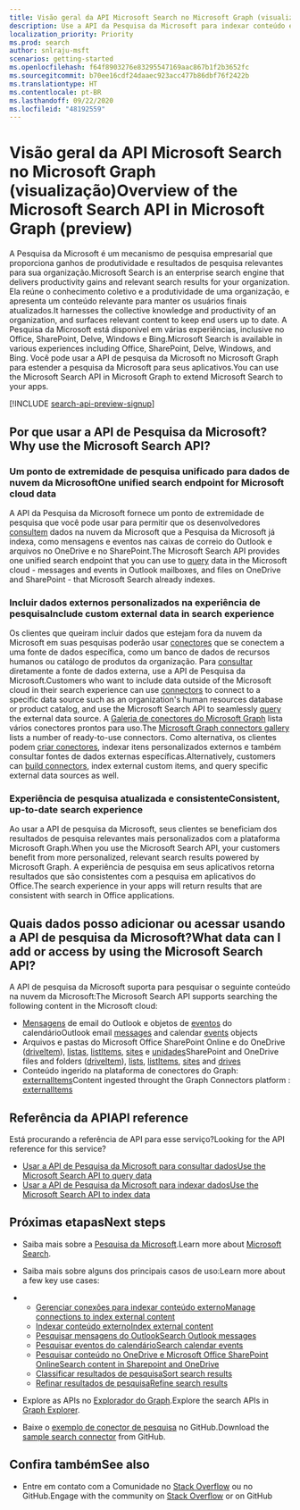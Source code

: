 ```yaml
---
title: Visão geral da API Microsoft Search no Microsoft Graph (visualização)
description: Use a API da Pesquisa da Microsoft para indexar conteúdo e adicionar pesquisa ao Office e o conteúdo indexado em seus aplicativos.
localization_priority: Priority
ms.prod: search
author: snlraju-msft
scenarios: getting-started
ms.openlocfilehash: f64f8903276e83295547169aac867b1f2b3652fc
ms.sourcegitcommit: b70ee16cdf24daaec923acc477b86dbf76f2422b
ms.translationtype: HT
ms.contentlocale: pt-BR
ms.lasthandoff: 09/22/2020
ms.locfileid: "48192559"
---
```

# <a name="overview-of-the-microsoft-search-api-in-microsoft-graph-preview"></a><span data-ttu-id="cb103-103">Visão geral da API Microsoft Search no Microsoft Graph (visualização)</span><span class="sxs-lookup"><span data-stu-id="cb103-103">Overview of the Microsoft Search API in Microsoft Graph (preview)</span></span>

<span data-ttu-id="cb103-104">A Pesquisa da Microsoft é um mecanismo de pesquisa empresarial que proporciona ganhos de produtividade e resultados de pesquisa relevantes para sua organização.</span><span class="sxs-lookup"><span data-stu-id="cb103-104">Microsoft Search is an enterprise search engine that delivers productivity gains and relevant search results for your organization.</span></span> <span data-ttu-id="cb103-105">Ela reúne o conhecimento coletivo e a produtividade de uma organização, e apresenta um conteúdo relevante para manter os usuários finais atualizados.</span><span class="sxs-lookup"><span data-stu-id="cb103-105">It harnesses the collective knowledge and productivity of an organization, and surfaces relevant content to keep end users up to date.</span></span> <span data-ttu-id="cb103-106">A Pesquisa da Microsoft está disponível em várias experiências, inclusive no Office, SharePoint, Delve, Windows e Bing.</span><span class="sxs-lookup"><span data-stu-id="cb103-106">Microsoft Search is available in various experiences including Office, SharePoint, Delve, Windows, and Bing.</span></span> <span data-ttu-id="cb103-107">Você pode usar a API de pesquisa da Microsoft no Microsoft Graph para estender a pesquisa da Microsoft para seus aplicativos.</span><span class="sxs-lookup"><span data-stu-id="cb103-107">You can use the Microsoft Search API in Microsoft Graph to extend Microsoft Search to your apps.</span></span>

[!INCLUDE [search-api-preview-signup](../includes/search-api-preview-signup.md)]

<!-- markdownlint-disable MD026 -->
## <a name="why-use-the-microsoft-search-api"></a><span data-ttu-id="cb103-108">Por que usar a API de Pesquisa da Microsoft?</span><span class="sxs-lookup"><span data-stu-id="cb103-108">Why use the Microsoft Search API?</span></span>

### <a name="one-unified-search-endpoint-for-microsoft-cloud-data"></a><span data-ttu-id="cb103-109">Um ponto de extremidade de pesquisa unificado para dados de nuvem da Microsoft</span><span class="sxs-lookup"><span data-stu-id="cb103-109">One unified search endpoint for Microsoft cloud data</span></span>

<span data-ttu-id="cb103-110">A API da Pesquisa da Microsoft fornece um ponto de extremidade de pesquisa que você pode usar para permitir que os desenvolvedores [consultem](/graph/api/search-query?view=graph-rest-beta&preserve-view=true) dados na nuvem da Microsoft que a Pesquisa da Microsoft já indexa, como mensagens e eventos nas caixas de correio do Outlook e arquivos no OneDrive e no SharePoint.</span><span class="sxs-lookup"><span data-stu-id="cb103-110">The Microsoft Search API provides one unified search endpoint that you can use to [query](/graph/api/search-query?view=graph-rest-beta&preserve-view=true) data in the Microsoft cloud - messages and events in Outlook mailboxes, and files on OneDrive and SharePoint - that Microsoft Search already indexes.</span></span>

### <a name="include-custom-external-data-in-search-experience"></a><span data-ttu-id="cb103-111">Incluir dados externos personalizados na experiência de pesquisa</span><span class="sxs-lookup"><span data-stu-id="cb103-111">Include custom external data in search experience</span></span>

<span data-ttu-id="cb103-112">Os clientes que queiram incluir dados que estejam fora da nuvem da Microsoft em suas pesquisas poderão usar [conectores](/microsoftsearch/connectors-overview) que se conectem a uma fonte de dados específica, como um banco de dados de recursos humanos ou catálogo de produtos da organização. Para [consultar](/graph/api/search-query?view=graph-rest-beta&preserve-view=true) diretamente a fonte de dados externa, use a API de Pesquisa da Microsoft.</span><span class="sxs-lookup"><span data-stu-id="cb103-112">Customers who want to include data outside of the Microsoft cloud in their search experience can use [connectors](/microsoftsearch/connectors-overview) to connect to a specific data source such as an organization's human resources database or product catalog, and use the Microsoft Search API to seamlessly [query](/graph/api/search-query?view=graph-rest-beta&preserve-view=true) the external data source.</span></span> <span data-ttu-id="cb103-113">A [Galeria de conectores do Microsoft Graph](/microsoftsearch/connectors-gallery) lista vários conectores prontos para uso.</span><span class="sxs-lookup"><span data-stu-id="cb103-113">The [Microsoft Graph connectors gallery](/microsoftsearch/connectors-gallery) lists a number of ready-to-use connectors.</span></span> <span data-ttu-id="cb103-114">Como alternativa, os clientes podem [criar conectores](/graph/api/resources/indexing-api-overview?view=graph-rest-beta&preserve-view=true#common-use-cases), indexar itens personalizados externos e também consultar fontes de dados externas específicas.</span><span class="sxs-lookup"><span data-stu-id="cb103-114">Alternatively, customers can [build connectors](/graph/api/resources/indexing-api-overview?view=graph-rest-beta&preserve-view=true#common-use-cases), index external custom items, and query specific external data sources as well.</span></span>

### <a name="consistent-up-to-date-search-experience"></a><span data-ttu-id="cb103-115">Experiência de pesquisa atualizada e consistente</span><span class="sxs-lookup"><span data-stu-id="cb103-115">Consistent, up-to-date search experience</span></span>

<span data-ttu-id="cb103-116">Ao usar a API de pesquisa da Microsoft, seus clientes se beneficiam dos resultados de pesquisa relevantes mais personalizados com a plataforma Microsoft Graph.</span><span class="sxs-lookup"><span data-stu-id="cb103-116">When you use the Microsoft Search API, your customers benefit from more personalized, relevant search results powered by Microsoft Graph.</span></span> <span data-ttu-id="cb103-117">A experiência de pesquisa em seus aplicativos retorna resultados que são consistentes com a pesquisa em aplicativos do Office.</span><span class="sxs-lookup"><span data-stu-id="cb103-117">The search experience in your apps will return results that are consistent with search in Office applications.</span></span>

## <a name="what-data-can-i-add-or-access-by-using-the-microsoft-search-api"></a><span data-ttu-id="cb103-118">Quais dados posso adicionar ou acessar usando a API de pesquisa da Microsoft?</span><span class="sxs-lookup"><span data-stu-id="cb103-118">What data can I add or access by using the Microsoft Search API?</span></span>

<span data-ttu-id="cb103-119">A API de pesquisa da Microsoft suporta para pesquisar o seguinte conteúdo na nuvem da Microsoft:</span><span class="sxs-lookup"><span data-stu-id="cb103-119">The Microsoft Search API supports searching the following content in the Microsoft cloud:</span></span>

- <span data-ttu-id="cb103-120">[Mensagens](/graph/api/resources/message?view=graph-rest-beta&preserve-view=true) de email do Outlook e objetos de [eventos](/graph/api/resources/event?view=graph-rest-beta&preserve-view=true) do calendário</span><span class="sxs-lookup"><span data-stu-id="cb103-120">Outlook email [messages](/graph/api/resources/message?view=graph-rest-beta&preserve-view=true) and calendar [events](/graph/api/resources/event?view=graph-rest-beta&preserve-view=true) objects</span></span>
- <span data-ttu-id="cb103-121">Arquivos e pastas do Microsoft Office SharePoint Online e do OneDrive ([driveItem](/graph/api/resources/driveitem?view=graph-rest-beta&preserve-view=true)), [listas](/graph/api/resources/list?view=graph-rest-beta&preserve-view=true), [listItems](/graph/api/resources/listitem?view=graph-rest-beta&preserve-view=true), [sites](/graph/api/resources/site?view=graph-rest-beta&preserve-view=true) e [unidades](/graph/api/resources/drive?view=graph-rest-beta&preserve-view=true)</span><span class="sxs-lookup"><span data-stu-id="cb103-121">SharePoint and OneDrive files and folders ([driveItem](/graph/api/resources/driveitem?view=graph-rest-beta&preserve-view=true)), [lists](/graph/api/resources/list?view=graph-rest-beta&preserve-view=true), [listItems](/graph/api/resources/listitem?view=graph-rest-beta&preserve-view=true), [sites](/graph/api/resources/site?view=graph-rest-beta&preserve-view=true) and [drives](/graph/api/resources/drive?view=graph-rest-beta&preserve-view=true)</span></span>
- <span data-ttu-id="cb103-122">Conteúdo ingerido na plataforma de conectores do Graph: [externalItems](/graph/api/resources/externalitem?view=graph-rest-beta&preserve-view=true)</span><span class="sxs-lookup"><span data-stu-id="cb103-122">Content ingested throught the Graph Connectors platform : [externalItems](/graph/api/resources/externalitem?view=graph-rest-beta&preserve-view=true)</span></span>

## <a name="api-reference"></a><span data-ttu-id="cb103-123">Referência da API</span><span class="sxs-lookup"><span data-stu-id="cb103-123">API reference</span></span>

<span data-ttu-id="cb103-124">Está procurando a referência de API para esse serviço?</span><span class="sxs-lookup"><span data-stu-id="cb103-124">Looking for the API reference for this service?</span></span>

- [<span data-ttu-id="cb103-125">Usar a API de Pesquisa da Microsoft para consultar dados</span><span class="sxs-lookup"><span data-stu-id="cb103-125">Use the Microsoft Search API to query data</span></span>](/graph/api/resources/search-api-overview?view=graph-rest-beta&preserve-view=true)
- [<span data-ttu-id="cb103-126">Usar a API de Pesquisa da Microsoft para indexar dados</span><span class="sxs-lookup"><span data-stu-id="cb103-126">Use the Microsoft Search API to index data</span></span>](/graph/api/resources/indexing-api-overview?view=graph-rest-beta&preserve-view=true)

## <a name="next-steps"></a><span data-ttu-id="cb103-127">Próximas etapas</span><span class="sxs-lookup"><span data-stu-id="cb103-127">Next steps</span></span>

- <span data-ttu-id="cb103-128">Saiba mais sobre a [Pesquisa da Microsoft](/microsoftsearch/).</span><span class="sxs-lookup"><span data-stu-id="cb103-128">Learn more about [Microsoft Search](/microsoftsearch/).</span></span>
- <span data-ttu-id="cb103-129">Saiba mais sobre alguns dos principais casos de uso:</span><span class="sxs-lookup"><span data-stu-id="cb103-129">Learn more about a few key use cases:</span></span>
- 
  - [<span data-ttu-id="cb103-130">Gerenciar conexões para indexar conteúdo externo</span><span class="sxs-lookup"><span data-stu-id="cb103-130">Manage connections to index external content</span></span>](search-index-manage-connections.md)
  - [<span data-ttu-id="cb103-131">Indexar conteúdo externo</span><span class="sxs-lookup"><span data-stu-id="cb103-131">Index external content</span></span>](search-index-manage-items.md)
  - [<span data-ttu-id="cb103-132">Pesquisar mensagens do Outlook</span><span class="sxs-lookup"><span data-stu-id="cb103-132">Search Outlook messages</span></span>](search-concept-messages.md)
  - [<span data-ttu-id="cb103-133">Pesquisar eventos do calendário</span><span class="sxs-lookup"><span data-stu-id="cb103-133">Search calendar events</span></span>](search-concept-events.md)
  - [<span data-ttu-id="cb103-134">Pesquisar conteúdo no OneDrive e Microsoft Office SharePoint Online</span><span class="sxs-lookup"><span data-stu-id="cb103-134">Search content in Sharepoint and OneDrive</span></span>](search-concept-files.md)
  - [<span data-ttu-id="cb103-135">Classificar resultados de pesquisa</span><span class="sxs-lookup"><span data-stu-id="cb103-135">Sort search results</span></span>](search-concept-sort.md)
  - [<span data-ttu-id="cb103-136">Refinar resultados de pesquisa</span><span class="sxs-lookup"><span data-stu-id="cb103-136">Refine search results</span></span>](search-concept-aggregation.md)
  
- <span data-ttu-id="cb103-137">Explore as APIs no [Explorador do Graph](https://developer.microsoft.com/graph/graph-explorer).</span><span class="sxs-lookup"><span data-stu-id="cb103-137">Explore the search APIs in  [Graph Explorer](https://developer.microsoft.com/graph/graph-explorer).</span></span>
- <span data-ttu-id="cb103-138">Baixe o [exemplo de conector de pesquisa](https://github.com/microsoftgraph/msgraph-search-connector-sample) no GitHub.</span><span class="sxs-lookup"><span data-stu-id="cb103-138">Download the [sample search connector](https://github.com/microsoftgraph/msgraph-search-connector-sample) from GitHub.</span></span>

## <a name="see-also"></a><span data-ttu-id="cb103-139">Confira também</span><span class="sxs-lookup"><span data-stu-id="cb103-139">See also</span></span>

- <span data-ttu-id="cb103-140">Entre em contato com a Comunidade no [Stack Overflow](https://stackoverflow.com/questions/tagged/microsoft-graph-search) ou no GitHub.</span><span class="sxs-lookup"><span data-stu-id="cb103-140">Engage with the community on [Stack Overflow](https://stackoverflow.com/questions/tagged/microsoft-graph-search) or on GitHub</span></span>
